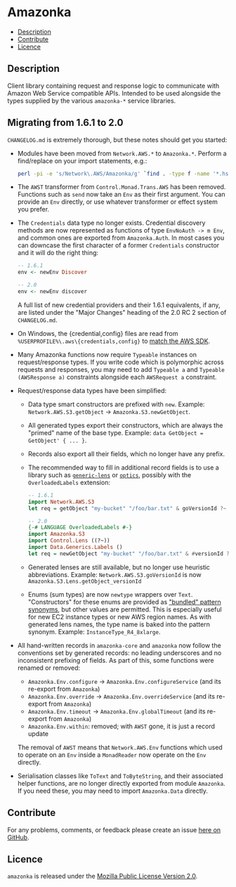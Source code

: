 # Amazonka

* [Description](#description)
* [Contribute](#contribute)
* [Licence](#licence)

## Description

Client library containing request and response logic to communicate
with Amazon Web Service compatible APIs. Intended to be used alongside
the types supplied by the various `amazonka-*` service libraries.


## Migrating from 1.6.1 to 2.0

`CHANGELOG.md` is extremely thorough, but these notes should get you started:

* Modules have been moved from `Network.AWS.*` to `Amazonka.*`. Perform a find/replace on your import statements, e.g.:

  ```sh
  perl -pi -e 's/Network\.AWS/Amazonka/g' `find . -type f -name '*.hs'`
  ```

* The `AWST` transformer from `Control.Monad.Trans.AWS` has been removed. Functions such as `send` now take an `Env` as their first argument. You can provide an `Env` directly, or use whatever transformer or effect system you prefer.

* The `Credentials` data type no longer exists. Credential discovery methods are now represented as functions of type `EnvNoAuth -> m Env`, and common ones are exported from `Amazonka.Auth`. In most cases you can downcase the first character of a former `Credentials` constructor and it will do the right thing:

   ```haskell
   -- 1.6.1
   env <- newEnv Discover

   -- 2.0
   env <- newEnv discover
   ```

   A full list of new credential providers and their 1.6.1 equivalents, if any, are listed under the "Major Changes" heading of the 2.0 RC 2 section of `CHANGELOG.md`.

* On Windows, the {credential,config} files are read from `%USERPROFILE%\.aws\{credentials,config}` to [match the AWS SDK](https://docs.aws.amazon.com/sdk-for-net/v3/developer-guide/creds-file.html#creds-file-general-info).

* Many Amazonka functions now require `Typeable` instances on request/response types. If you write code which is polymorphic across requests and responses, you may need to add `Typeable a` and `Typeable (AWSResponse a)` constraints alongside each `AWSRequest a` constraint.

* Request/response data types have been simplified:

  - Data type smart constructors are prefixed with `new`. Example: `Network.AWS.S3.getObject` -> `Amazonka.S3.newGetObject`.
  - All generated types export their constructors, which are always the "primed" name of the base type. Example: `data GetObject = GetObject' { ... }`.
  - Records also export all their fields, which no longer have any prefix.
  - The recommended way to fill in additional record fields is to use a library such as [`generic-lens`](https://hackage.haskell.org/package/generic-lens) or [`optics`](https://hackage.haskell.org/package/optics), possibly with the `OverloadedLabels` extension:

    ```haskell
    -- 1.6.1
    import Network.AWS.S3
    let req = getObject "my-bucket" "/foo/bar.txt" & goVersionId ?~ "some-version"

    -- 2.0
    {-# LANGUAGE OverloadedLabels #-}
    import Amazonka.S3
    import Control.Lens ((?~))
    import Data.Generics.Labels ()
    let req = newGetObject "my-bucket" "/foo/bar.txt" & #versionId ?~ "some-version"
    ```
  - Generated lenses are still available, but no longer use heuristic abbreviations. Example: `Network.AWS.S3.goVersionId` is now `Amazonka.S3.Lens.getObject_versionId`
  - Enums (sum types) are now `newtype` wrappers over `Text`. "Constructors" for these enums are provided as ["bundled" pattern synonyms](https://downloads.haskell.org/ghc/latest/docs/users_guide/exts/pattern_synonyms.html#import-and-export-of-pattern-synonyms), but other values are permitted. This is especially useful for new EC2 instance types or new AWS region names. As with generated lens names, the type name is baked into the pattern synonym. Example: `InstanceType_R4_8xlarge`.

* All hand-written records in `amazonka-core` and `amazonka` now follow the conventions set by generated records: no leading underscores and no inconsistent prefixing of fields. As part of this, some functions were renamed or removed:

  - `Amazonka.Env.configure` -> `Amazonka.Env.configureService` (and its re-export from `Amazonka`)
  - `Amazonka.Env.override` -> `Amazonka.Env.overrideService` (and its re-export from `Amazonka`)
  - `Amazonka.Env.timeout` -> `Amazonka.Env.globalTimeout` (and its re-export from `Amazonka`)
  - `Amazonka.Env.within`: removed; with `AWST` gone, it is just a record update

  The removal of `AWST` means that `Network.AWS.Env` functions which used to operate on an `Env` inside a `MonadReader` now operate on the `Env` directly.

* Serialisation classes like `ToText` and `ToByteString`, and their associated helper functions, are no longer directly exported from module `Amazonka`. If you need these, you may need to import `Amazonka.Data` directly.

## Contribute

For any problems, comments, or feedback please create an issue [here on GitHub](https://github.com/brendanhay/amazonka/issues).


## Licence

`amazonka` is released under the [Mozilla Public License Version 2.0](http://www.mozilla.org/MPL/).
